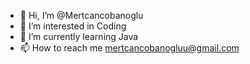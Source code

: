 - 👋 Hi, I’m @Mertcancobanoglu
- 👀 I’m interested in Coding
- 🌱 I’m currently learning Java
- 📫 How to reach me mertcancobanogluu@gmail.com


<!---
Mertcancobanoglu/Mertcancobanoglu is a ✨ special ✨ repository because its `README.md` (this file) appears on your GitHub profile.
You can click the Preview link to take a look at your changes.
--->
